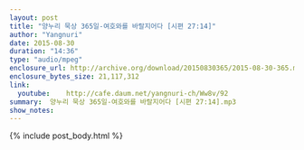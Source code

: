 ```yaml
---
layout: post
title: "양누리 묵상 365일-여호와를 바랄지어다 [시편 27:14]"
author: "Yangnuri"
date: 2015-08-30
duration: "14:36"
type: "audio/mpeg"
enclosure_url: http://archive.org/download/20150830365/2015-08-30-365.mp3
enclosure_bytes_size: 21,117,312       
link:
  youtube:    http://cafe.daum.net/yangnuri-ch/Ww8v/92
summary:  양누리 묵상 365일-여호와를 바랄지어다 [시편 27:14].mp3
show_notes:
---
```

{% include post_body.html %}
